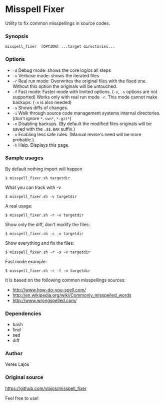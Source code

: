 Misspell Fixer
==============

Utility to fix common misspellings in source codes.

### Synopsis
    
    misspell_fixer	[OPTION] ...target directories...

### Options

* `-d` Debug mode: shows the core logics all steps
* `-v` Verbose mode: shows the iterated files
* `-r` Real run mode: Overwrites the original files with the fixed one. Without this option the originals will be untouched.
* `-f` Fast mode: Faster mode with limited options. (`-v`, `-s` options are not supported) Works only with real run mode `-r`. This mode cannot make backups. (`-n` is also needed)
* `-s` Shows diffs of changes.
* `-i` Walk through source code management systems internal directories. (don't ignore `*.svn*`, `*.git*`)
* `-n` Disabling backups. (By default the modified files originals will be saved with the `.$$.BAK` suffix.)
* `-u` Enabling less safe rules. (Manual revise's need will be more probable.)
* `-h` Help. Displays this page.

### Sample usages

By default nothing import will happen

    $ misspell_fixer.sh targetdir

What you can track with -v

    $ misspell_fixer.sh -v targetdir

A real usage:

    $ misspell_fixer.sh -r -v targetdir

Show only the diff, don't modify the files:

    $ misspell_fixer.sh -s -v targetdir

Show everything and fix the files:

    $ misspell_fixer.sh -r -s -v targetdir

Fast mode example:

    $ misspell_fixer.sh -r -f -n targetdir

It is based on the following common misspellings sources:

* http://www.how-do-you-spell.com/
* http://en.wikipedia.org/wiki/Commonly_misspelled_words
* http://www.wrongspelled.com/

### Dependencies

* bash
* find
* sed
* diff

### Author

Veres Lajos

### Original source

https://github.com/vlajos/misspell_fixer

Feel free to use!
